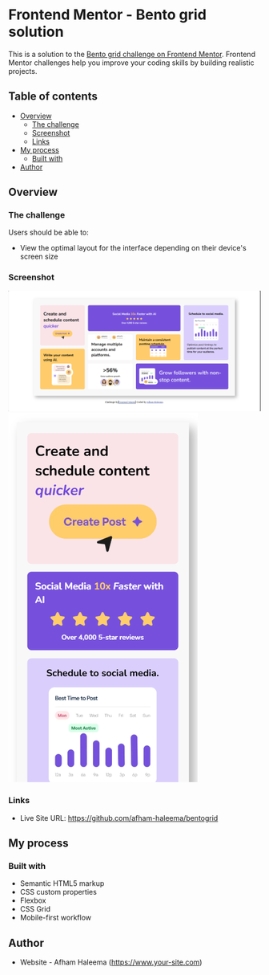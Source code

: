 # Frontend Mentor - Bento grid solution

This is a solution to the [Bento grid challenge on Frontend Mentor](https://www.frontendmentor.io/challenges/bento-grid-RMydElrlOj). Frontend Mentor challenges help you improve your coding skills by building realistic projects. 

## Table of contents

- [Overview](#overview)
  - [The challenge](#the-challenge)
  - [Screenshot](#screenshot)
  - [Links](#links)
- [My process](#my-process)
  - [Built with](#built-with)
- [Author](#author)

## Overview

### The challenge

Users should be able to:

- View the optimal layout for the interface depending on their device's screen size

### Screenshot

![](./desktop-view.png)
![](./mobile-view.png)


### Links

- Live Site URL: https://github.com/afham-haleema/bentogrid

## My process

### Built with

- Semantic HTML5 markup
- CSS custom properties
- Flexbox
- CSS Grid
- Mobile-first workflow

## Author

- Website - Afham Haleema (https://www.your-site.com)


